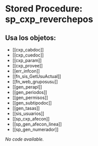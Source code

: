 # Stored Procedure: sp_cxp_reverchepos

## Usa los objetos:
- [[cxp_cabdoc]]
- [[cxp_cuedoc]]
- [[cxp_param]]
- [[cxp_provee]]
- [[err_infcon]]
- [[fn_sis_GetUsuActual]]
- [[fn_web_gruposusu]]
- [[gen_perapl]]
- [[gen_periodos]]
- [[gen_permisos]]
- [[gen_subtipodoc]]
- [[gen_tasas]]
- [[sis_usuarios]]
- [[sp_cxp_afecon]]
- [[sp_gen_afecon_linea]]
- [[sp_gen_numerador]]

*No code available.*
